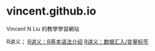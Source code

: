 # vincent.github.io
Vincent N Liu 的教學學習網站

R讲义；
[R讲义：R基本语法介绍](https://rpubs.com/Vincent_N_Liu/1347938)
[R讲义：数据汇入/变量标签](https://rpubs.com/Vincent_N_Liu/1347928)
